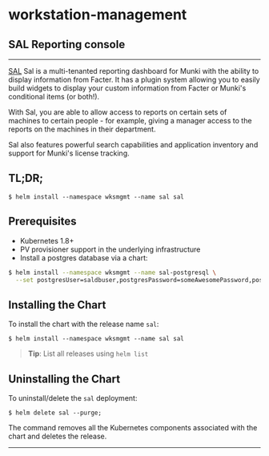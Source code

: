 # workstation-management
## SAL Reporting console
---

[SAL](https://github.com/salopensource/sal) Sal is a multi-tenanted reporting dashboard for Munki with the ability to display information from Facter. It has a plugin system allowing you to easily build widgets to display your custom information from Facter or Munki's conditional items (or both!).

With Sal, you are able to allow access to reports on certain sets of machines to certain people - for example, giving a manager access to the reports on the machines in their department.

Sal also features powerful search capabilities and application inventory and support for Munki's license tracking.

## TL;DR;

```console
$ helm install --namespace wksmgmt --name sal sal
```

## Prerequisites

- Kubernetes 1.8+
- PV provisioner support in the underlying infrastructure
- Install a postgres database via a chart:     
```bash
$ helm install --namespace wksmgmt --name sal-postgresql \
  --set postgresUser=saldbuser,postgresPassword=someAwesomePassword,postgresDatabase=saldb postgresql
```

## Installing the Chart

To install the chart with the release name `sal`:

```console
$ helm install --namespace wksmgmt --name sal sal
```

> **Tip**: List all releases using `helm list`

## Uninstalling the Chart

To uninstall/delete the `sal` deployment:

```console
$ helm delete sal --purge;
```

The command removes all the Kubernetes components associated with the chart and deletes the release.

---

